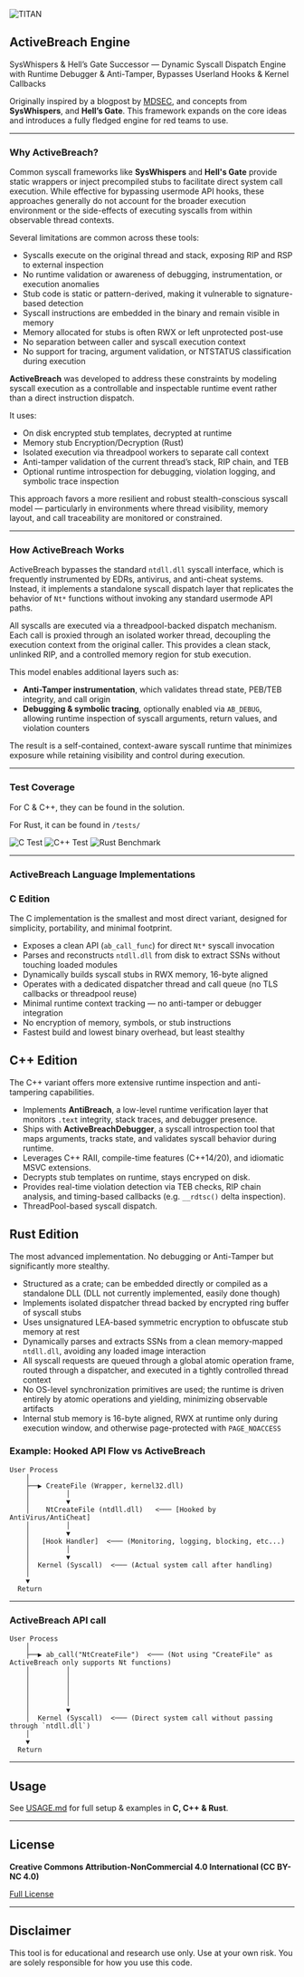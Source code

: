 ![TITAN](https://avatars.githubusercontent.com/u/199383721?s=200&v=4)

## ActiveBreach Engine

SysWhispers & Hell’s Gate Successor — Dynamic Syscall Dispatch Engine with Runtime Debugger & Anti-Tamper, Bypasses Userland Hooks & Kernel Callbacks

Originally inspired by a blogpost by [MDSEC](https://www.mdsec.co.uk/2020/12/bypassing-user-mode-hooks-and-direct-invocation-of-system-calls-for-red-teams/), and concepts from **SysWhispers**, and **Hell’s Gate**. This framework expands on the core ideas and introduces a fully fledged engine for red teams to use.

---

### Why ActiveBreach?

Common syscall frameworks like **SysWhispers** and **Hell's Gate** provide static wrappers or inject precompiled stubs to facilitate direct system call execution. While effective for bypassing usermode API hooks, these approaches generally do not account for the broader execution environment or the side-effects of executing syscalls from within observable thread contexts.

Several limitations are common across these tools:

* Syscalls execute on the original thread and stack, exposing RIP and RSP to external inspection
* No runtime validation or awareness of debugging, instrumentation, or execution anomalies
* Stub code is static or pattern-derived, making it vulnerable to signature-based detection
* Syscall instructions are embedded in the binary and remain visible in memory
* Memory allocated for stubs is often RWX or left unprotected post-use
* No separation between caller and syscall execution context
* No support for tracing, argument validation, or NTSTATUS classification during execution

**ActiveBreach** was developed to address these constraints by modeling syscall execution as a controllable and inspectable runtime event rather than a direct instruction dispatch.

It uses:

* On disk encrypted stub templates, decrypted at runtime
* Memory stub Encryption/Decryption (Rust)
* Isolated execution via threadpool workers to separate call context
* Anti-tamper validation of the current thread’s stack, RIP chain, and TEB
* Optional runtime introspection for debugging, violation logging, and symbolic trace inspection

This approach favors a more resilient and robust stealth-conscious syscall model — particularly in environments where thread visibility, memory layout, and call traceability are monitored or constrained.

---

### How ActiveBreach Works

ActiveBreach bypasses the standard `ntdll.dll` syscall interface, which is frequently instrumented by EDRs, antivirus, and anti-cheat systems. Instead, it implements a standalone syscall dispatch layer that replicates the behavior of `Nt*` functions without invoking any standard usermode API paths.

All syscalls are executed via a threadpool-backed dispatch mechanism. Each call is proxied through an isolated worker thread, decoupling the execution context from the original caller. This provides a clean stack, unlinked RIP, and a controlled memory region for stub execution.

This model enables additional layers such as:

* **Anti-Tamper instrumentation**, which validates thread state, PEB/TEB integrity, and call origin
* **Debugging & symbolic tracing**, optionally enabled via `AB_DEBUG`, allowing runtime inspection of syscall arguments, return values, and violation counters

The result is a self-contained, context-aware syscall runtime that minimizes exposure while retaining visibility and control during execution.

---

### Test Coverage

For C & C++, they can be found in the solution.

For Rust, it can be found in ``/tests/``

![C Test](./Image/CTest.png)
![C++ Test](./Image/C++Test.png)
![Rust Benchmark](./Image/RBench.png)

---

### ActiveBreach Language Implementations

### C Edition

The C implementation is the smallest and most direct variant, designed for simplicity, portability, and minimal footprint.

* Exposes a clean API (`ab_call_func`) for direct `Nt*` syscall invocation
* Parses and reconstructs `ntdll.dll` from disk to extract SSNs without touching loaded modules
* Dynamically builds syscall stubs in RWX memory, 16-byte aligned
* Operates with a dedicated dispatcher thread and call queue (no TLS callbacks or threadpool reuse)
* Minimal runtime context tracking — no anti-tamper or debugger integration
* No encryption of memory, symbols, or stub instructions
* Fastest build and lowest binary overhead, but least stealthy

## C++ Edition

The C++ variant offers more extensive runtime inspection and anti-tampering capabilities.

* Implements **AntiBreach**, a low-level runtime verification layer that monitors `.text` integrity, stack traces, and debugger presence.
* Ships with **ActiveBreachDebugger**, a syscall introspection tool that maps arguments, tracks state, and validates syscall behavior during runtime.
* Leverages C++ RAII, compile-time features (C++14/20), and idiomatic MSVC extensions.
* Decrypts stub templates on runtime, stays encryped on disk.
* Provides real-time violation detection via TEB checks, RIP chain analysis, and timing-based callbacks (e.g. `__rdtsc()` delta inspection).
* ThreadPool-based syscall dispatch.

## Rust Edition

The most advanced implementation. No debugging or Anti-Tamper but significantly more stealthy.

* Structured as a crate; can be embedded directly or compiled as a standalone DLL (DLL not currently implemented, easily done though)
* Implements isolated dispatcher thread backed by encrypted ring buffer of syscall stubs
* Uses unsignatured LEA-based symmetric encryption to obfuscate stub memory at rest
* Dynamically parses and extracts SSNs from a clean memory-mapped `ntdll.dll`, avoiding any loaded image interaction
* All syscall requests are queued through a global atomic operation frame, routed through a dispatcher, and executed in a tightly controlled thread context
* No OS-level synchronization primitives are used; the runtime is driven entirely by atomic operations and yielding, minimizing observable artifacts
* Internal stub memory is 16-byte aligned, RWX at runtime only during execution window, and otherwise page-protected with `PAGE_NOACCESS`

### Example: Hooked API Flow vs ActiveBreach

```
User Process
    │
    ├──▶ CreateFile (Wrapper, kernel32.dll)
    │         │
    │         ▼
    │    NtCreateFile (ntdll.dll)   <─── [Hooked by AntiVirus/AntiCheat]
    │         │ 
    │         ▼
    │   [Hook Handler]  <─── (Monitoring, logging, blocking, etc...)
    │         │
    │         ▼
    │  Kernel (Syscall)  <─── (Actual system call after handling)
    │ 
    ▼ 
  Return 
```

---

### **ActiveBreach API call**
```
User Process
    │
    ├──▶ ab_call("NtCreateFile")  <─── (Not using "CreateFile" as ActiveBreach only supports Nt functions)
    │         │
    │         │
    │         │
    │         │
    │         │
    │         ▼
    │  Kernel (Syscall)  <─── (Direct system call without passing through `ntdll.dll`)
    │ 
    ▼ 
  Return
```

---

## Usage
See [USAGE.md](USAGE.md) for full setup & examples in **C, C++ & Rust**.

---

## License

**Creative Commons Attribution-NonCommercial 4.0 International (CC BY-NC 4.0)**  

[Full License](https://creativecommons.org/licenses/by-nc/4.0/)

---

## Disclaimer
This tool is for educational and research use only. Use at your own risk. You are solely responsible for how you use this code.
